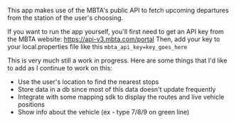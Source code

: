 This app makes use of the MBTA's public API to fetch upcoming departures from the station of the user's choosing.

If you want to run the app yourself, you'll first need to get an API key from the MBTA website: https://api-v3.mbta.com/portal
Then, add your key to your local.properties file like this `mbta_api_key=key_goes_here`

This is very much still a work in progress. Here are some things that I'd like to add as I continue to work on this:

- Use the user's location to find the nearest stops
- Store data in a db since most of this data doesn't update frequently
- Integrate with some mapping sdk to display the routes and live vehicle positions
- Show info about the vehicle (ex - type 7/8/9 on green line)